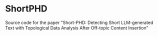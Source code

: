 # ShortPHD
Source code for the paper "Short-PHD: Detecting Short LLM-generated Text with Topological Data Analysis After Off-topic Content Insertion"
